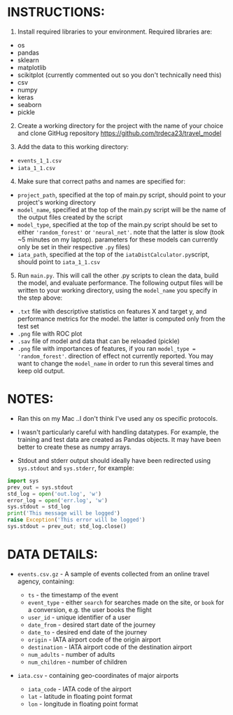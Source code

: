 # INSTRUCTIONS:

1. Install required libraries to your environment. Required libraries are:
  * os
  * pandas
  * sklearn
  * matplotlib
  * scikitplot (currently commented out so you don't technically need this)
  * csv
  * numpy
  * keras
  * seaborn
  * pickle


2. Create a working directory for the project with the name of your choice and clone GitHug repository https://github.com/trdeca23/travel_model


3. Add the data to this working directory:
  * `events_1_1.csv`
  * `iata_1_1.csv`


4. Make sure that correct paths and names are specified for:
  * `project_path`, specified at the top of main.py script, should point to your project's working directory
  * `model_name`, specified at the top of the main.py script will be the name of the output files created by the script
  * `model_type`, specified at the top of the main.py script should be set to either `'random_forest'` or `'neural_net'`. note that the latter is slow (took ~5 minutes on my laptop). parameters for these models can currently only be set in their respective `.py` files)
  * `iata_path`, specified at the top of the `iataDistCalculator.py`script, should point to `iata_1_1.csv`


5. Run `main.py`. This will call the other .py scripts to clean the data, build the model, and evaluate performance. The following output files will be written to your working directory, using the `model_name` you specify in the step above:
  * `.txt` file with descriptive statistics on features X and target y, and performance metrics for the model. the latter is computed only from the test set
  * `.png` file with ROC plot
  * `.sav` file of model and data that can be reloaded (pickle)
  * `.png` file with importances of features, if you ran `model_type = 'random_forest'`. direction of effect not currently reported.
You may want to change the `model_name` in order to run this several times and keep old output. 





# NOTES: 

- Ran this on my Mac ..I don't think I've used any os specific protocols.

- I wasn't particularly careful with handling datatypes. For example, the training and test data are created as Pandas objects. It may have been better to create these as numpy arrays.

- Stdout and stderr output should ideally have been redirected using `sys.stdout` and `sys.stderr`, for example:
```python 
import sys
prev_out = sys.stdout
std_log = open('out.log', 'w')
error_log = open('err.log', 'w')
sys.stdout = std_log
print('This message will be logged')
raise Exception('This error will be logged')
sys.stdout = prev_out; std_log.close()
```





# DATA DETAILS:

- `events.csv.gz` - A sample of events collected from an online travel agency, containing:
  * `ts` - the timestamp of the event
  * `event_type` - either `search` for searches made on the site, or `book` for a conversion, e.g. the user books the flight
  * `user_id` - unique identifier of a user
  * `date_from` - desired start date of the journey
  * `date_to` - desired end date of the journey
  * `origin` - IATA airport code of the origin airport
  * `destination` - IATA airport code of the destination airport
  * `num_adults` - number of adults
  * `num_children` - number of children

- `iata.csv` - containing geo-coordinates of major airports
  * `iata_code` - IATA code of the airport
  * `lat` - latitude in floating point format
  * `lon` - longitude in floating point format





